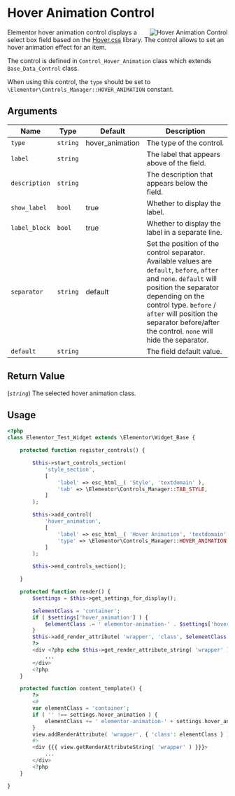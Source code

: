 # Hover Animation Control

<Badge type="tip" vertical="top" text="Elementor Core" /> <Badge type="warning" vertical="top" text="Basic" />

<img :src="$withBase('/assets/img/controls/control-hover-animation.png')" alt="Hover Animation Control" style="float: right;">

Elementor hover animation control displays a select box field based on the [Hover.css](https://ianlunn.github.io/Hover/) library. The control allows to set an hover animation effect for an item.

The control is defined in `Control_Hover_Animation` class which extends `Base_Data_Control` class.

When using this control, the `type` should be set to `\Elementor\Controls_Manager::HOVER_ANIMATION` constant.

## Arguments

<table>
	<thead>
		<tr>
			<th>Name</th>
			<th>Type</th>
			<th>Default</th>
			<th>Description</th>
		</tr>
	</thead>
	<tbody>
		<tr>
			<td><code>type</code></td>
			<td><code>string</code></td>
			<td>hover_animation</td>
			<td>The type of the control.</td>
		</tr>
		<tr>
			<td><code>label</code></td>
			<td><code>string</code></td>
			<td></td>
			<td>The label that appears above of the field.</td>
		</tr>
		<tr>
			<td><code>description</code></td>
			<td><code>string</code></td>
			<td></td>
			<td>The description that appears below the field.</td>
		</tr>
		<tr>
			<td><code>show_label</code></td>
			<td><code>bool</code></td>
			<td>true</td>
			<td>Whether to display the label.</td>
		</tr>
		<tr>
			<td><code>label_block</code></td>
			<td><code>bool</code></td>
			<td>true</td>
			<td>Whether to display the label in a separate line.</td>
		</tr>
		<tr>
			<td><code>separator</code></td>
			<td><code>string</code></td>
			<td>default</td>
			<td>Set the position of the control separator. Available values are <code>default</code>, <code>before</code>, <code>after</code> and <code>none</code>. <code>default</code> will position the separator depending on the control type. <code>before</code> / <code>after</code> will position the separator before/after the control. <code>none</code> will hide the separator.</td>
		</tr>
		<tr>
			<td><code>default</code></td>
			<td><code>string</code></td>
			<td></td>
			<td>The field default value.</td>
		</tr>
	</tbody>
</table>

## Return Value

(_`string`_) The selected hover animation class.

## Usage

```php {14-20,29-33,35-37,43-52}
<?php
class Elementor_Test_Widget extends \Elementor\Widget_Base {

	protected function register_controls() {

		$this->start_controls_section(
			'style_section',
			[
				'label' => esc_html__( 'Style', 'textdomain' ),
				'tab' => \Elementor\Controls_Manager::TAB_STYLE,
			]
		);

		$this->add_control(
			'hover_animation',
			[
				'label' => esc_html__( 'Hover Animation', 'textdomain' ),
				'type' => \Elementor\Controls_Manager::HOVER_ANIMATION,
			]
		);

		$this->end_controls_section();

	}

	protected function render() {
		$settings = $this->get_settings_for_display();

		$elementClass = 'container';
		if ( $settings['hover_animation'] ) {
			$elementClass .= ' elementor-animation-' . $settings['hover_animation'];
		}
		$this->add_render_attribute( 'wrapper', 'class', $elementClass );
		?>
		<div <?php echo $this->get_render_attribute_string( 'wrapper' ); ?>>
			...
		</div>
		<?php
	}

	protected function content_template() {
		?>
		<#
		var elementClass = 'container';
		if ( '' !== settings.hover_animation ) {
			elementClass += ' elementor-animation-' + settings.hover_animation;
		}
		view.addRenderAttribute( 'wrapper', { 'class': elementClass } );
		#>
		<div {{{ view.getRenderAttributeString( 'wrapper' ) }}}>
			...
		</div>
		<?php
	}

}
```
